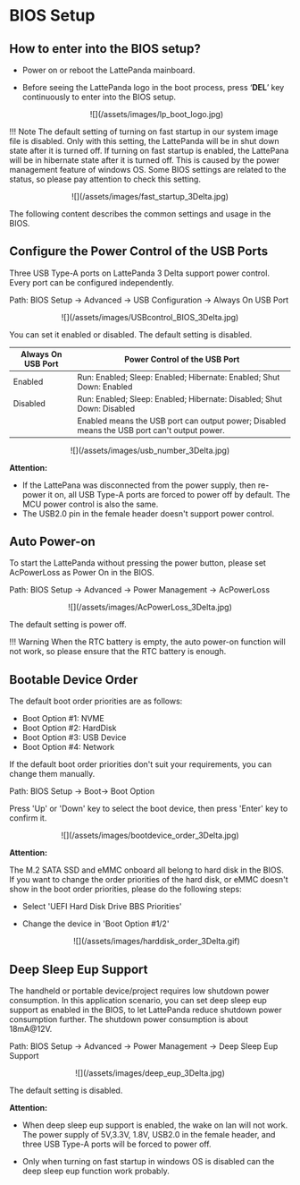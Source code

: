# BIOS Setup

## How to enter into the BIOS setup?

* Power on or reboot the LattePanda mainboard.

* Before seeing the LattePanda logo in the boot process,  press ‘**DEL**’ key continuously to enter into the BIOS setup. 

    <center>![](/assets/images/lp_boot_logo.jpg)</center>



!!! Note
    The default setting of turning on fast startup in our system image file is disabled. Only with this setting, the LattePanda will be  in shut down state after it is turned off. If turning on fast startup is enabled, the LattePana will be in hibernate state after it is turned off.  This is caused by the power management feature of windows OS. Some BIOS settings are related to the status, so please pay attention to check this setting.

<center>![](/assets/images/fast_startup_3Delta.jpg)</center>



The following content describes the common settings and usage in the BIOS.

## Configure the Power Control of the USB Ports

Three USB Type-A ports on LattePanda 3 Delta support power control. Every port can be configured independently.

Path: BIOS Setup -> Advanced -> USB Configuration -> Always On USB Port

  <center>![](/assets/images/USBcontrol_BIOS_3Delta.jpg)</center>

You can set it enabled or disabled. The default setting is disabled.

| Always On USB Port | Power Control of the USB Port                                |
| ------------------ | ------------------------------------------------------------ |
| Enabled            | Run: Enabled; Sleep: Enabled; Hibernate: Enabled; Shut Down: Enabled |
| Disabled           | Run: Enabled; Sleep: Enabled; Hibernate: Disabled; Shut Down: Disabled |
|                    | Enabled means the USB port can output power; Disabled means the USB port can't output power. |

  <center>![](/assets/images/usb_number_3Delta.jpg)</center>

**Attention:** 

* If the LattePana was disconnected from the power supply, then re-power it on, all USB Type-A ports are forced to power off by default. The MCU power control is also the same.
* The USB2.0 pin in the female header doesn't support power control.


## Auto Power-on
To start the LattePanda without pressing the power button, please set AcPowerLoss as Power On in the BIOS.

Path: BIOS Setup -> Advanced -> Power Management -> AcPowerLoss

  <center>![](/assets/images/AcPowerLoss_3Delta.jpg)</center>

The default setting is power off.

!!! Warning
    When the RTC battery is empty, the auto power-on function will not work, so please ensure that the RTC battery is enough.

## Bootable Device Order

The default boot order priorities are as follows: 

* Boot Option #1: NVME
* Boot Option #2: HardDisk
* Boot Option #3: USB Device
* Boot Option #4: Network

If the default boot order priorities don't suit your requirements, you can change them manually.

Path: BIOS Setup -> Boot-> Boot Option

Press 'Up' or 'Down' key to select the boot device, then press 'Enter' key to confirm it. 

  <center>![](/assets/images/bootdevice_order_3Delta.jpg)</center>

**Attention:** 

The M.2 SATA SSD and eMMC onboard all belong to hard disk in the BIOS. If you want to change the order priorities of the hard disk, or eMMC doesn't show in the  boot order priorities, please do the following steps:

* Select 'UEFI Hard Disk Drive BBS Priorities'

* Change the device in 'Boot Option #1/2'

    <center>![](/assets/images/harddisk_order_3Delta.gif)</center>



## Deep Sleep Eup Support
The handheld or portable device/project requires low shutdown power consumption. In this application scenario, you can set deep sleep eup support as enabled in the BIOS, to let LattePanda reduce shutdown power consumption further. The shutdown power consumption is about 18mA@12V.

Path: BIOS Setup -> Advanced -> Power Management -> Deep Sleep Eup Support

  <center>![](/assets/images/deep_eup_3Delta.jpg)</center>

The default setting is disabled.

**Attention:**

* When deep sleep eup support is enabled, the wake on lan will not work.  The power supply of 5V,3.3V, 1.8V, USB2.0 in the female header, and three USB Type-A ports will be forced to power off.

* Only when turning on fast startup in windows OS is disabled can the deep sleep eup function work probably. 

